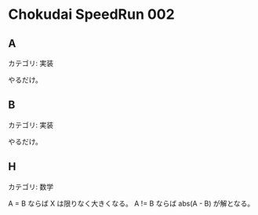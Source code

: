 # Chokudai SpeedRun 002

## A
カテゴリ: 実装

やるだけ。

## B
カテゴリ: 実装

やるだけ。

## H
カテゴリ: 数学

A = B ならば X は限りなく大きくなる。
A != B ならば abs(A - B) が解となる。
